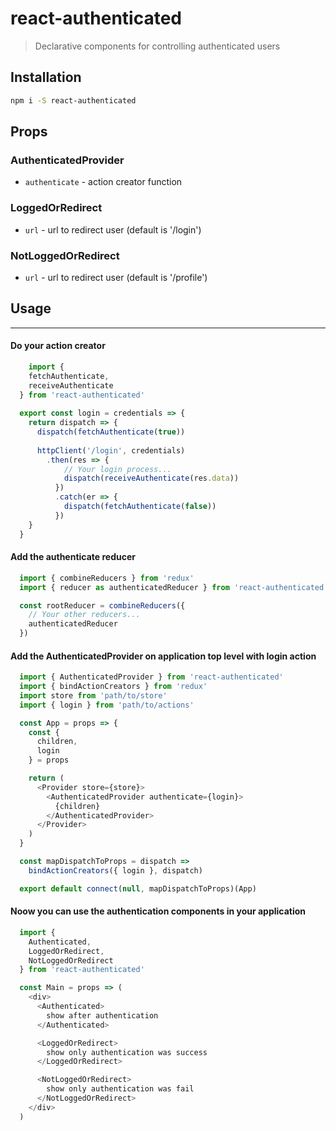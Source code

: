 # react-authenticated
> Declarative components for controlling authenticated users

## Installation
```bash
npm i -S react-authenticated
```

## Props
### AuthenticatedProvider
* `authenticate` - action creator function

### LoggedOrRedirect
* `url` - url to redirect user (default is '/login')

### NotLoggedOrRedirect
* `url` - url to redirect user (default is '/profile')

## Usage
---
#### Do your action creator
```javascript
	import { 
    fetchAuthenticate,
    receiveAuthenticate
  } from 'react-authenticated'
  
  export const login = credentials => {
    return dispatch => {
      dispatch(fetchAuthenticate(true))
        
      httpClient('/login', credentials)
        .then(res => {
            // Your login process...
            dispatch(receiveAuthenticate(res.data))
          })
          .catch(er => {
            dispatch(fetchAuthenticate(false))
          })
    }
  }
```

#### Add the authenticate reducer
```javascript
  import { combineReducers } from 'redux'
  import { reducer as authenticatedReducer } from 'react-authenticated'

  const rootReducer = combineReducers({
    // Your other reducers...
    authenticatedReducer
  })
```

#### Add the AuthenticatedProvider on application top level with login action
```javascript
  import { AuthenticatedProvider } from 'react-authenticated'
  import { bindActionCreators } from 'redux'
  import store from 'path/to/store'
  import { login } from 'path/to/actions'

  const App = props => {
    const {
      children,
      login
    } = props

    return (
      <Provider store={store}>
        <AuthenticatedProvider authenticate={login}>
          {children}
        </AuthenticatedProvider>
      </Provider>
    )
  }

  const mapDispatchToProps = dispatch =>
    bindActionCreators({ login }, dispatch)

  export default connect(null, mapDispatchToProps)(App)
```

#### Noow you can use the authentication components in your application
```javascript
  import { 
    Authenticated,
    LoggedOrRedirect,
    NotLoggedOrRedirect
  } from 'react-authenticated'

  const Main = props => (
    <div>
      <Authenticated>
        show after authentication
      </Authenticated>

      <LoggedOrRedirect>
        show only authentication was success
      </LoggedOrRedirect>

      <NotLoggedOrRedirect>
        show only authentication was fail
      </NotLoggedOrRedirect>
    </div>
  )
```